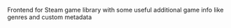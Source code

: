 Frontend for Steam game library with some useful additional game info like genres and custom metadata